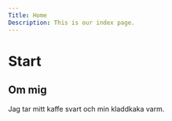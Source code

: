 ```yaml
---
Title: Home
Description: This is our index page.
---
```


Start
==========================

## Om mig
Jag tar mitt kaffe svart och min kladdkaka varm.